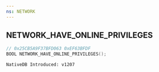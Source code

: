 ```yaml
---
ns: NETWORK
---
```

## NETWORK_HAVE_ONLINE_PRIVILEGES

```c
// 0x25CB5A9F37BFD063 0xEF63BFDF
BOOL NETWORK_HAVE_ONLINE_PRIVILEGES();
```

```
NativeDB Introduced: v1207
```

